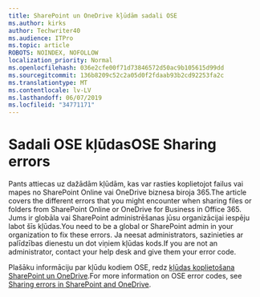 ```yaml
---
title: SharePoint un OneDrive kļūdām sadali OSE
ms.author: kirks
author: Techwriter40
ms.audience: ITPro
ms.topic: article
ROBOTS: NOINDEX, NOFOLLOW
localization_priority: Normal
ms.openlocfilehash: 036e2cfe00f71d73846572d50ac9b105615d99dd
ms.sourcegitcommit: 136b8209c52c2a05d0f2fdaab93b2cd92253fa2c
ms.translationtype: MT
ms.contentlocale: lv-LV
ms.lasthandoff: 06/07/2019
ms.locfileid: "34771171"
---
```

# <a name="ose-sharing-errors"></a><span data-ttu-id="ad896-102">Sadali OSE kļūdas</span><span class="sxs-lookup"><span data-stu-id="ad896-102">OSE Sharing errors</span></span>

<span data-ttu-id="ad896-103">Pants attiecas uz dažādām kļūdām, kas var rasties koplietojot failus vai mapes no SharePoint Online vai OneDrive biznesa biroja 365.</span><span class="sxs-lookup"><span data-stu-id="ad896-103">The article covers the different errors that you might encounter when sharing files or folders from SharePoint Online or OneDrive for Business in Office 365.</span></span> <span data-ttu-id="ad896-104">Jums ir globāla vai SharePoint administrēšanas jūsu organizācijai iespēju labot šīs kļūdas.</span><span class="sxs-lookup"><span data-stu-id="ad896-104">You need to be a global or SharePoint admin in your organization to fix these errors.</span></span> <span data-ttu-id="ad896-105">Ja neesat administrators, sazinieties ar palīdzības dienestu un dot viņiem kļūdas kods.</span><span class="sxs-lookup"><span data-stu-id="ad896-105">If you are not an administrator, contact your help desk and give them your error code.</span></span>

<span data-ttu-id="ad896-106">Plašāku informāciju par kļūdu kodiem OSE, redz [kļūdas koplietošana SharePoint un OneDrive](https://docs.microsoft.com/sharepoint/sharepoint-onedrive-error-message).</span><span class="sxs-lookup"><span data-stu-id="ad896-106">For more information on OSE error codes, see [Sharing errors in SharePoint and OneDrive](https://docs.microsoft.com/sharepoint/sharepoint-onedrive-error-message).</span></span>
